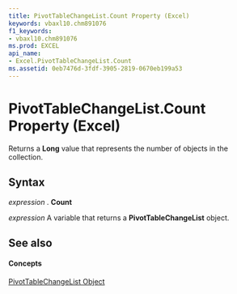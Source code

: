 ```yaml
---
title: PivotTableChangeList.Count Property (Excel)
keywords: vbaxl10.chm891076
f1_keywords:
- vbaxl10.chm891076
ms.prod: EXCEL
api_name:
- Excel.PivotTableChangeList.Count
ms.assetid: 0eb7476d-3fdf-3905-2819-0670eb199a53
---
```



# PivotTableChangeList.Count Property (Excel)

Returns a  **Long** value that represents the number of objects in the collection.


## Syntax

 _expression_ . **Count**

 _expression_ A variable that returns a **PivotTableChangeList** object.


## See also


#### Concepts


[PivotTableChangeList Object](pivottablechangelist-object-excel.md)

